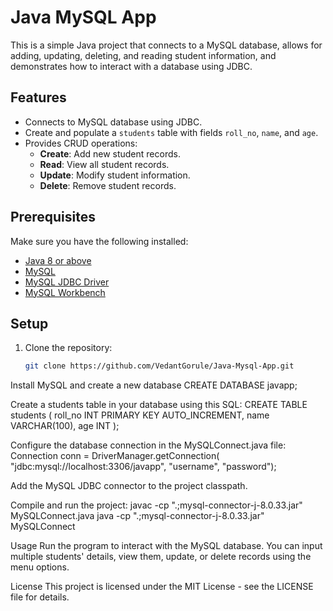 # Java MySQL App

This is a simple Java project that connects to a MySQL database, allows for adding, updating, deleting, and reading student information, and demonstrates how to interact with a database using JDBC.

## Features

- Connects to MySQL database using JDBC.
- Create and populate a `students` table with fields `roll_no`, `name`, and `age`.
- Provides CRUD operations:
  - **Create**: Add new student records.
  - **Read**: View all student records.
  - **Update**: Modify student information.
  - **Delete**: Remove student records.

## Prerequisites

Make sure you have the following installed:

- [Java 8 or above](https://www.oracle.com/java/technologies/javase-jdk11-downloads.html)
- [MySQL](https://dev.mysql.com/downloads/installer/)
- [MySQL JDBC Driver](https://dev.mysql.com/downloads/connector/j/)
- [MySQL Workbench](https://dev.mysql.com/downloads/workbench/)

## Setup

1. Clone the repository:
   ```bash
   git clone https://github.com/VedantGorule/Java-Mysql-App.git


Install MySQL and create a new database
CREATE DATABASE javapp;


Create a students table in your database using this SQL:
CREATE TABLE students (
  roll_no INT PRIMARY KEY AUTO_INCREMENT,
  name VARCHAR(100),
  age INT
);


Configure the database connection in the MySQLConnect.java file:
Connection conn = DriverManager.getConnection(
    "jdbc:mysql://localhost:3306/javapp", "username", "password");


Add the MySQL JDBC connector to the project classpath.



Compile and run the project:
javac -cp ".;mysql-connector-j-8.0.33.jar" MySQLConnect.java
java -cp ".;mysql-connector-j-8.0.33.jar" MySQLConnect




Usage
Run the program to interact with the MySQL database. You can input multiple students' details, view them, update, or delete records using the menu options.

License
This project is licensed under the MIT License - see the LICENSE file for details.
